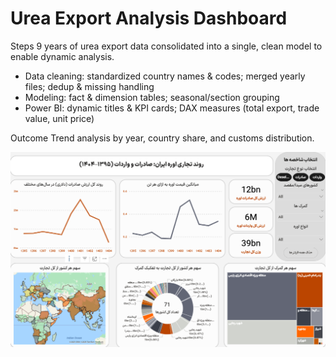 # Urea Export Analysis Dashboard

Steps
9 years of urea export data consolidated into a single, clean model to enable dynamic analysis.
- Data cleaning: standardized country names & codes; merged yearly files; dedup & missing handling
- Modeling: fact & dimension tables; seasonal/section grouping
- Power BI: dynamic titles & KPI cards; DAX measures (total export, trade value, unit price)

Outcome
Trend analysis by year, country share, and customs distribution.

![Dashboard](urea-export-dashboard.png)
